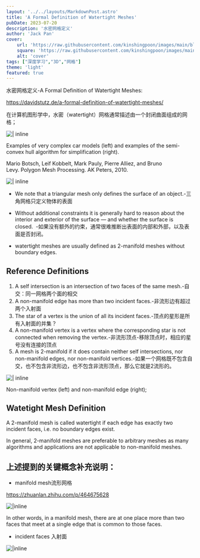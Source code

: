 ```yaml
---
layout: '../../layouts/MarkdownPost.astro'
title: 'A Formal Definition of Watertight Meshes'
pubDate: 2023-07-20
description: '水密网格定义'
author: 'Jack Pan'
cover:
    url: 'https://raw.githubusercontent.com/kinshingpoon/images/main/blog-imgs/meshes-600x246.jpg'
    square: 'https://raw.githubusercontent.com/kinshingpoon/images/main/blog-imgs/meshes-600x246.jpg'
    alt: 'cover'
tags: ["深度学习","3D","网格"]
theme: 'light'
featured: true
---
```


水密网格定义-A Formal Definition of Watertight Meshes:

https://davidstutz.de/a-formal-definition-of-watertight-meshes/

在计算机图形学中，水密（watertight）网格通常描述由一个封闭曲面组成的网格；

![| inline](https://raw.githubusercontent.com/kinshingpoon/images/main/blog-imgs/meshes-600x246.jpg)

Examples of very complex car models (left) and examples of the semi-convex hull algorithm for simplification (right).

Mario Botsch, Leif Kobbelt, Mark Pauly, Pierre Alliez, and Bruno Levy. Polygon Mesh Processing. AK Peters, 2010.

![| inline](https://raw.githubusercontent.com/kinshingpoon/images/main/blog-imgs/Pasted%20Graphic.png)

- We note that a triangular mesh only defines the surface of an object.-三角网格只定义物体的表面

- Without additional constraints it is generally hard to reason about the interior and exterior of the surface — and whether the surface is closed. 
-如果没有额外的约束，通常很难推断出表面的内部和外部，以及表面是否封闭。

- watertight meshes are usually defined as 2-manifold meshes without boundary edges. 

## Reference Definitions

1. A self intersection is an intersection of two faces of the same mesh.-自交：同一网格两个面的相交
2. A non-manifold edge has more than two incident faces.-非流形边有超过两个入射面
3. The star of a vertex is the union of all its incident faces.-顶点的星形是所有入射面的并集？
4. A non-manifold vertex is a vertex where the corresponding star is not connected when removing the vertex.-非流形顶点-移除顶点时，相应的星号没有连接的顶点
5. A mesh is 2-manifold if it does contain neither self intersections, nor non-manifold edges, nor non-manifold vertices.-如果一个网格既不包含自交，也不包含非流形边，也不包含非流形顶点，那么它就是2流形的。

![| inline](https://raw.githubusercontent.com/kinshingpoon/images/main/blog-imgs/manifold.jpg)

Non-manifold vertex (left) and non-manifold edge (right); 


## Watetight Mesh Definition
A 2-manifold mesh is called watertight if each edge has exactly two incident faces, i.e. no boundary edges exist.

In general, 2-manifold meshes are preferable to arbitrary meshes as many algorithms and applications are not applicable to non-manifold meshes.


## 上述提到的关键概念补充说明：
- manifold mesh流形网格

https://zhuanlan.zhihu.com/p/464675628

![|inline](https://raw.githubusercontent.com/kinshingpoon/images/main/blog-imgs/Pasted%20Graphic%201.png)

In other words, in a manifold mesh, there are at one place more than two faces that meet at a single edge that is common to those faces.

- incident faces 入射面

![|inline](https://raw.githubusercontent.com/kinshingpoon/images/main/blog-imgs/300px-Inclined_plane.png)

